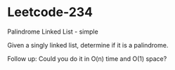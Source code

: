 # Leetcode-234
Palindrome Linked List - simple

Given a singly linked list, determine if it is a palindrome.

Follow up:
Could you do it in O(n) time and O(1) space?